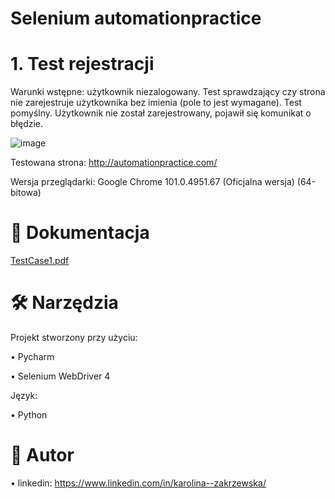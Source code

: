 # Selenium automationpractice

# 1. Test rejestracji

Warunki wstępne:
użytkownik niezalogowany. 
Test sprawdzający czy strona nie zarejestruje użytkownika bez imienia (pole to jest wymagane). 
Test pomyślny. Użytkownik nie został zarejestrowany, pojawił się komunikat o błędzie.

![image](https://user-images.githubusercontent.com/92153501/169701769-88bc1244-664a-4562-b87c-75cbe79acc3b.png)


Testowana strona:
http://automationpractice.com/

Wersja przeglądarki:
Google Chrome 101.0.4951.67 (Oficjalna wersja) (64-bitowa)


# 📓 Dokumentacja
[TestCase1.pdf](https://github.com/KarolinaZakrzewska/Selenium_test/files/8749669/TestCase1.pdf)

# 🛠 Narzędzia

Projekt stworzony przy użyciu:

•	Pycharm

•	Selenium WebDriver 4


Język:

•	Python


# 💬 Autor



•	linkedin: https://www.linkedin.com/in/karolina--zakrzewska/

